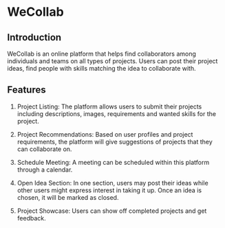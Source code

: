 # WeCollab

## Introduction

WeCollab is an online platform that helps find collaborators among individuals and teams on all types of projects. Users can post their project ideas, find people with skills matching the idea to collaborate with.

## Features

1. Project Listing: The platform allows users to submit their projects including descriptions, images, requirements and wanted skills for the project.

2. Project Recommendations: Based on user profiles and project requirements, the platform will give suggestions of projects that they can collaborate on.

3. Schedule Meeting: A meeting can be scheduled within this platform through a calendar.

4. Open Idea Section: In one section, users may post their ideas while other users might express interest in taking it up. Once an idea is chosen, it will be marked as closed.

5. Project Showcase: Users can show off completed projects and get feedback.

